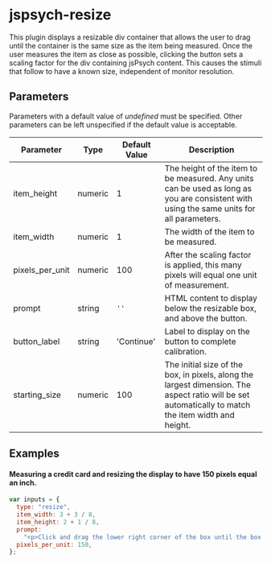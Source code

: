 # jspsych-resize

This plugin displays a resizable div container that allows the user to drag until the container is the same size as the item being measured. Once the user measures the item as close as possible, clicking the button sets a scaling factor for the div containing jsPsych content. This causes the stimuli that follow to have a known size, independent of monitor resolution.

## Parameters

Parameters with a default value of _undefined_ must be specified. Other parameters can be left unspecified if the default value is acceptable.

| Parameter       | Type    | Default Value | Description                                                                                                                                         |
| --------------- | ------- | ------------- | --------------------------------------------------------------------------------------------------------------------------------------------------- |
| item_height     | numeric | 1             | The height of the item to be measured. Any units can be used as long as you are consistent with using the same units for all parameters.            |
| item_width      | numeric | 1             | The width of the item to be measured.                                                                                                               |
| pixels_per_unit | numeric | 100           | After the scaling factor is applied, this many pixels will equal one unit of measurement.                                                           |
| prompt          | string  | `''`          | HTML content to display below the resizable box, and above the button.                                                                              |
| button_label    | string  | 'Continue'    | Label to display on the button to complete calibration.                                                                                             |
| starting_size   | numeric | 100           | The initial size of the box, in pixels, along the largest dimension. The aspect ratio will be set automatically to match the item width and height. |

## Examples

#### Measuring a credit card and resizing the display to have 150 pixels equal an inch.

```javascript
var inputs = {
  type: "resize",
  item_width: 3 + 3 / 8,
  item_height: 2 + 1 / 8,
  prompt:
    "<p>Click and drag the lower right corner of the box until the box is the same size as a credit card held up to the screen.</p>",
  pixels_per_unit: 150,
};
```
